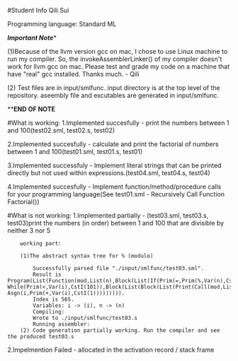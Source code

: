 #Student Info
Qili Sui

Programming language: Standard ML

*****Important Note****** 

(1)Because of the llvm version gcc on mac, I chose to use Linux machine to run my compiler. 
So, the invokeAssemblerLinker() of my compiler doesn't work for llvm gcc on mac.
Please test and grade my code on a machine that have "real" gcc installed. Thanks much. - Qili

(2) Test files are in input/smlfunc. input directory is at the top level of the repository.
    aseembly file and excutables are generated in input/smlfunc.

********END OF NOTE******



#What is working:
1.Implemented succesfully - print the numbers between 1 and 100(test02.sml, test02.s, test02)

2.Implemented succesfully - calculate and print the factorial of numbers between 1 and 100(test01.sml, test01.s, test01)

3.Implemented successfuly - Implement literal strings that can be printed directly but not used within expressions.(test04.sml, test04.s, test04)

4.Implemented succesfully - Implement function/method/procedure calls for your programming language(See test01.sml - Recursively Call Function Factorial())



#What is not working:
1.Implemented partially - (test03.sml, test03.s, test03)print the numbers (in order) between 1 and 100 that are divisible by neither 3 nor 5
        
        working part:  

        (1)The abstract syntax tree for % (modulo) 

            Successfully parsed file "./input/smlfunc/test03.sml".
            Result is Program(List(Function(mod,List(n),Block(List(If(Prim(=,Prim(%,Var(n),CstI(3)),CstI(0)),Block(List(Return(Var(n)))),Block(List(Return(CstI(0))))))))),Block(List(Asgn(i,CstI(1)), While(Prim(<,Var(i),CstI(101)),Block(List(Block(List(Print(Call(mod,List(Var(i)))))), Asgn(i,Prim(+,Var(i),CstI(1))))))))).
            Index is 565.
            Variables: i -> (i), n -> (n)
            Compiling:
            Wrote to ./input/smlfunc/test03.s
            Running assembler: 
        (2) Code generation partially working. Run the compiler and see the produced test03.s

2.Impelmention Failed - allocated in the activation record / stack frame

